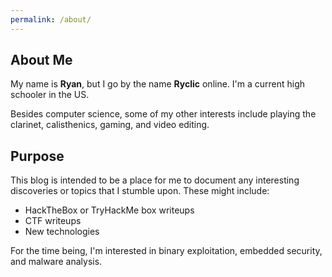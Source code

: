 ```yaml
---
permalink: /about/
---
```

## About Me ##

My name is **Ryan**, but I go by the name **Ryclic** online. I'm a current high schooler in the US.

Besides computer science, some of my other interests include playing the clarinet, calisthenics, gaming, and video editing.

## Purpose ##

This blog is intended to be a place for me to document any interesting discoveries or topics that I stumble upon. These might include: 
* HackTheBox or TryHackMe box writeups
* CTF writeups
* New technologies 

For the time being, I'm interested in binary exploitation, embedded security, and malware analysis. 
